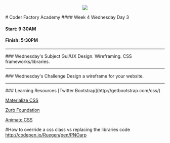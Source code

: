 <p align="center"><img src="https://github.com/coder-factory-academy/cf-guidline-css/blob/master/CFA.png"></p>
# Coder Factory Academy
#### Week 4 Wednesday Day 3

#### Start: 9:30AM
#### Finish: 5:30PM
<hr>
### Wednesday's Subject
Gui/UX Design.
Wireframing.
CSS frameworks/libraries.



<hr>
### Wednesday's Challenge
Design a wireframe for your website.

<hr>
### Learning Resources
[Twitter Bootstrap](http://getbootstrap.com/css/)

[Materialize CSS](http://materializecss.com/)

[Zurb Foundation](http://foundation.zurb.com/)

[Animate CSS](https://daneden.github.io/animate.css/)

#How to override a css class vs replacing the libraries code
http://codepen.io/Ruegen/pen/PNOarp
